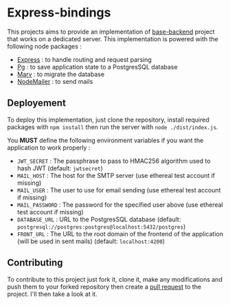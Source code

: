 # Express-bindings

This projects aims to provide an implementation of [base-backend](https://github.com/BDE-Polytech-MTP/base-backend) project that works on a dedicated
server. This implementation is powered with the following node packages :

* [Express](https://www.npmjs.com/package/express) : to handle routing and request parsing
* [Pg](https://www.npmjs.com/package/pg) : to save application state to a PostgresSQL database
* [Marv](https://www.npmjs.com/package/marv) : to migrate the database
* [NodeMailer](https://www.npmjs.com/package/nodemailer) : to send mails

## Deployement

To deploy this implementation, just clone the repository, install required packages with `npm install` then run the server with `node ./dist/index.js`.

You **MUST** define the following environment variables if you want the application to work properly :

* `JWT_SECRET` : The passphrase to pass to HMAC256 algorithm used to hash JWT (default: `jwtsecret`)
* `MAIL_HOST` : The host for the SMTP server (use ethereal test account if missing)
* `MAIL_USER` : The user to use for email sending  (use ethereal test account if missing)
* `MAIL_PASSWORD` : The password for the specified user above (use ethereal test account if missing)
* `DATABASE_URL` : URL to the PostgresSQL database (default: `postgresql://postgres:postgres@localhost:5432/postgres`)
* `FRONT_URL` : The URL to the root domain of the frontend of the application (will be used in sent mails) (default: `localhost:4200`)

## Contributing

To contribute to this project just fork it, clone it, make any modifications and push them to your forked repository then create a [pull request](https://github.com/BDE-Polytech-MTP/express-bindings/pulls) to the project. I'll then take a look at it.